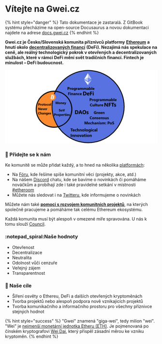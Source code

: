 # Vítejte na Gwei.cz

{% hint style="danger" %}
Tato dokumentace je zastaralá. Z GitBook systému přecházíme na open-source Docusaurus a novou dokumentaci najdete na adrese [docs.gwei.cz](https://docs.gwei.cz/)
{% endhint %}

**Gwei.cz je Česko/Slovenská komunita příznivců platformy** [**Ethereum**](klicove-pojmy.md#ethereum) **a hnutí okolo** [**decentralizovaných financí**](klicove-pojmy.md#decentralizovane-finance-defi) **(DeFi). Nezajímá nás spekulace na ceně, ale reálný technologický pokrok v otevřených a decentralizovaných službách, které v rámci DeFi mění svět tradičních financí. Fintech je minulost – DeFi budoucnost.**

![](.gitbook/assets/eth-overview.png)

### :handshake: Přidejte se k nám

Ke komunitě se může přidat každý, a to hned na několika [platformách](komunikacni-kanaly/):

* Na [Fóru](https://forum.gwei.cz), kde řešíme spíše komunitní věci (projekty, akce, atd.)
* Na nášem [Discord](https://chat.gwei.cz) chatu, kde se bavíme o novinkách či pomáháme nováčkům a probíhají zde i také pravidelné setkání v místnosti [#etheroom](udalosti/etheroom/)
* Můžete nás sledovat i na [Twitteru](https://twitter.com/gweicz), kde informujeme o novinkách

Můžete nám také [**pomoci s rozvojem komunitních projektů**](podporte-nas/), na kterých společně pracujeme a pomáháme tak celému Ethereum ekosystému.

Každá komunita musí být alespoň v omezené míře spravována. U nás k tomu slouží [Council](council/).

### :notepad\_spiral:Naše hodnoty

* Otevřenost
* Decentralizace
* Neutralita
* Odolnost vůči cenzuře
* Veřejný zájem
* Transparentnost

### :tada: Naše cíle

* Šíření osvěty o Ethereu, DeFi a dalších otevřených kryptoměnách
* Tvorba projektů nebo alespoň podpora nově vznikajících projektů
* Tvorba komunikačního a informačního prostoru pro všechny příznivce stejných hodnot

{% hint style="success" %}
"Gwei" znamená "giga-wei", tedy milion "wei". "Wei" je [nejmenší monetární jednotka Etheru (ETH)](https://ethdocs.org/en/latest/ether.html). Je pojmenovaná po čínském kryptografovi [Wei Dai](https://en.wikipedia.org/wiki/Wei\_Dai), který přispěl zásadní měrou ke vzniku kryptoměn.
{% endhint %}
